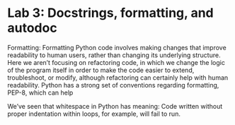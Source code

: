 Lab 3: Docstrings, formatting, and autodoc
==============

Formatting: Formatting Python code involves making changes that improve readability to human users, rather than changing its underlying structure. Here we aren’t focusing on refactoring code, in which we change the logic of the program itself in order to make the code easier to extend, troubleshoot, or modify, although refactoring can certainly help with human readability. Python has a strong set of conventions regarding formatting, PEP-8, which can help 

We’ve seen that whitespace in Python has meaning: Code written without proper indentation within loops, for example, will fail to run. 


